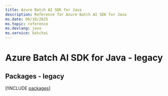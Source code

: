 ```yaml
---
title: Azure Batch AI SDK for Java
description: Reference for Azure Batch AI SDK for Java
ms.date: 06/10/2025
ms.topic: reference
ms.devlang: java
ms.service: batchai
---
```

# Azure Batch AI SDK for Java - legacy
## Packages - legacy
[!INCLUDE [packages](batch-ai-index.md)]